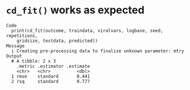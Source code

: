 # `cd_fit()` works as expected

    Code
      print(cd_fit(outcome, traindata, viralvars, logbase, seed, repetitions,
        gridsize, testdata, predicted))
    Message
      i Creating pre-processing data to finalize unknown parameter: mtry
    Output
      # A tibble: 2 x 3
        .metric .estimator .estimate
        <chr>   <chr>          <dbl>
      1 rmse    standard       0.441
      2 rsq     standard       0.777

